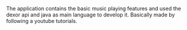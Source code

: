 The application contains the basic music playing features and used the dexor api and java as main language to develop it. Basically made by following a youtube tutorials.
